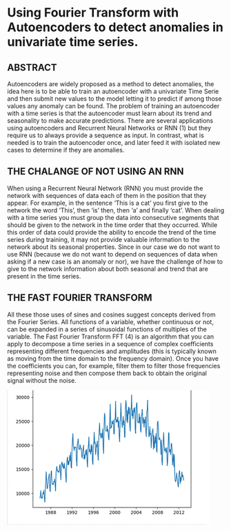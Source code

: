# Using Fourier Transform with Autoencoders to detect anomalies in univariate time series.

## ABSTRACT

Autoencoders are widely proposed as a method to detect anomalies, the idea here is to be able to train an autoencoder with a univariate Time Serie and then submit new values to the model letting it to predict if among those values any anomaly can be found. The problem of training an autoencoder with a time series is that the autoencoder must learn about its trend and seasonality to make accurate predictions. There are several applications using autoencoders and Recurrent Neural Networks or RNN (1) but they require us to always provide a sequence as input. In contrast, what is needed is to train the autoencoder once, and later feed it with isolated new cases to determine if they are anomalies.

## THE CHALANGE OF NOT USING AN RNN

When using a Recurrent Neural Network (RNN) you must provide the network with sequences of data each of them in the position that they appear. For example, in the sentence ‘This is a cat’ you first give to the network the word ‘This’, then ‘is’ then, then ‘a’ and finally ‘cat’. When dealing with a time series you must group the data into consecutive segments that should be given to the network in the time order that they occurred. While this order of data could provide the ability to encode the trend of the time series during training, it may not provide valuable information to the network about its seasonal properties. Since in our case we do not want to use RNN (because we do not want to depend on sequences of data when asking if a new case is an anomaly or nor), we have the challenge of how to give to the network information about both seasonal and trend that are present in the time series.

## THE FAST FOURIER TRANSFORM

All these those uses of sines and cosines suggest concepts derived from the Fourier Series. All functions of a variable, whether continuous or not, can be expanded in a series of sinusoidal functions of multiples of the variable. The Fast Fourier Transform FFT (4) is an algorithm that you can apply to decompose a time series in a sequence of complex coefficients representing different frequencies and amplitudes (this is typically known as moving from the time domain to the frequency domain). Once you have the coefficients you can, for example, filter them to filter those frequencies representing noise and then compose them back to obtain the original signal without the noise.


![image](data/catfishtotaldata.gif)
